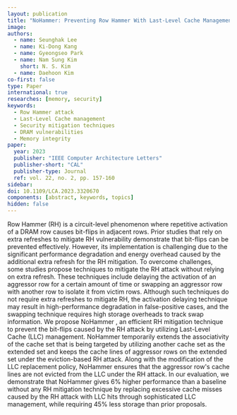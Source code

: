 ```yaml
---
layout: publication
title: "NoHammer: Preventing Row Hammer With Last-Level Cache Management"
image:
authors:
  - name: Seunghak Lee
  - name: Ki-Dong Kang
  - name: Gyeongseo Park
  - name: Nam Sung Kim
    short: N. S. Kim
  - name: Daehoon Kim
co-first: false
type: Paper
international: true
researches: [memory, security]
keywords:
  - Row Hammer attack
  - Last-Level Cache management
  - Security mitigation techniques
  - DRAM vulnerabilities
  - Memory integrity
paper:
  year: 2023
  publisher: "IEEE Computer Architecture Letters"
  publisher-short: "CAL"
  publisher-type: Journal
  ref: vol. 22, no. 2, pp. 157-160
sidebar:
doi: 10.1109/LCA.2023.3320670
components: [abstract, keywords, topics]
hidden: false
---
```


Row Hammer (RH) is a circuit-level phenomenon where repetitive activation of a DRAM row causes bit-flips in adjacent rows. Prior studies that rely on extra refreshes to mitigate RH vulnerability demonstrate that bit-flips can be prevented effectively. However, its implementation is challenging due to the significant performance degradation and energy overhead caused by the additional extra refresh for the RH mitigation. To overcome challenges, some studies propose techniques to mitigate the RH attack without relying on extra refresh. These techniques include delaying the activation of an aggressor row for a certain amount of time or swapping an aggressor row with another row to isolate it from victim rows. Although such techniques do not require extra refreshes to mitigate RH, the activation delaying technique may result in high-performance degradation in false-positive cases, and the swapping technique requires high storage overheads to track swap information. We propose NoHammer , an efficient RH mitigation technique to prevent the bit-flips caused by the RH attack by utilizing Last-Level Cache (LLC) management. NoHammer temporarily extends the associativity of the cache set that is being targeted by utilizing another cache set as the extended set and keeps the cache lines of aggressor rows on the extended set under the eviction-based RH attack. Along with the modification of the LLC replacement policy, NoHammer ensures that the aggressor row's cache lines are not evicted from the LLC under the RH attack. In our evaluation, we demonstrate that NoHammer gives 6% higher performance than a baseline without any RH mitigation technique by replacing excessive cache misses caused by the RH attack with LLC hits through sophisticated LLC management, while requiring 45% less storage than prior proposals.